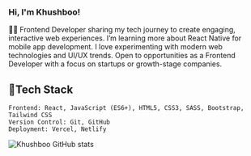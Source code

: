 ### Hi, I'm Khushboo!


👩‍💻 Frontend Developer sharing my tech journey to create engaging, interactive web experiences.
    I’m learning more about React Native for mobile app development.
    I love experimenting with modern web technologies and UI/UX trends.
    Open to opportunities as a Frontend Developer with a focus on startups or growth-stage companies.

   ## 🚀Tech Stack
    Frontend: React, JavaScript (ES6+), HTML5, CSS3, SASS, Bootstrap, Tailwind CSS
    Version Control: Git, GitHub
    Deployment: Vercel, Netlify

   ![Khushboo GitHub stats](https://github-readme-stats.vercel.app/api?username=KhushbooBansiwal&show_icons=true&theme=radical)
